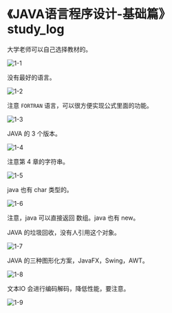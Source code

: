 # 《JAVA语言程序设计-基础篇》study_log

大学老师可以自己选择教材的。

![1-1](D:\0-博客\study_log\《JAVA语言程序设计-基础篇》\1-1.png)

没有最好的语言。

![1-2](D:\0-博客\study_log\《JAVA语言程序设计-基础篇》\1-2.png)

注意 `FORTRAN` 语言，可以很方便实现公式里面的功能。

![1-3](D:\0-博客\study_log\《JAVA语言程序设计-基础篇》\1-3.png)

JAVA 的 3 个版本。

![1-4](D:\0-博客\study_log\《JAVA语言程序设计-基础篇》\1-4.png)

注意第 4 章的字符串。

![1-5](D:\0-博客\study_log\《JAVA语言程序设计-基础篇》\1-5.png)

java 也有 char 类型的。

![1-6](D:\0-博客\study_log\《JAVA语言程序设计-基础篇》\1-6.png)

注意，java 可以直接返回 数组。java 也有 new。

JAVA 的垃圾回收，没有人引用这个对象。

![1-7](D:\0-博客\study_log\《JAVA语言程序设计-基础篇》\1-7.png)

JAVA 的三种图形化方案，JavaFX，Swing，AWT。

![1-8](D:\0-博客\study_log\《JAVA语言程序设计-基础篇》\1-8.png)

文本IO 会进行编码解码，降低性能，要注意。

![1-9](D:\0-博客\study_log\《JAVA语言程序设计-基础篇》\1-9.png)
